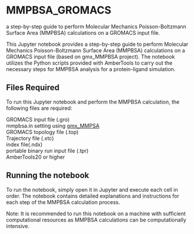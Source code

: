 # MMPBSA_GROMACS
a step-by-step guide to perform Molecular Mechanics Poisson-Boltzmann Surface Area (MMPBSA) calculations on a GROMACS input file.





This Jupyter notebook provides a step-by-step guide to perform Molecular Mechanics Poisson-Boltzmann Surface Area (MMPBSA) calculations on a GROMACS input file (based on gmx_MMPBSA project). The notebook utilizes the Python scripts provided with AmberTools to carry out the necessary steps for MMPBSA analysis for a protein-ligand simulation.

## Files Required  
To run this Jupyter notebook and perform the MMPBSA calculation, the following files are required:  

GROMACS input file (.gro)  
mmpbsa.in setting using [gmx_MMPSA](https://valdes-tresanco-ms.github.io/gmx_MMPBSA)  
GROMACS topology file (.top)  
Trajectory file (.xtc)  
index file(.ndx)  
 portable binary run input file (.tpr)  
AmberTools20 or higher  
## Running the notebook  
To run the notebook, simply open it in Jupyter and execute each cell in order. The notebook contains detailed explanations and instructions for each step of the MMPBSA calculation process.  

Note: It is recommended to run this notebook on a machine with sufficient computational resources as MMPBSA calculations can be computationally intensive.
